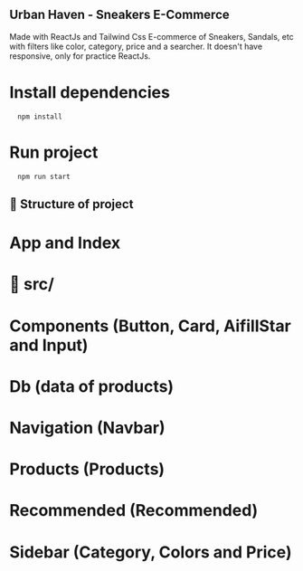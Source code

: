 ## Urban Haven - Sneakers E-Commerce 
Made with ReactJs and Tailwind Css
E-commerce of Sneakers, Sandals, etc with filters like color, category, price and a searcher. It doesn't have responsive, only for practice ReactJs.

# Install dependencies
```
  npm install
```

# Run project
```
  npm run start
```

## 📂 Structure of project

# App and Index

# 📂 src/ 

# Components (Button, Card, AifillStar and Input)

# Db (data of products)

# Navigation (Navbar)

# Products (Products)

# Recommended (Recommended)

# Sidebar (Category, Colors and Price)
